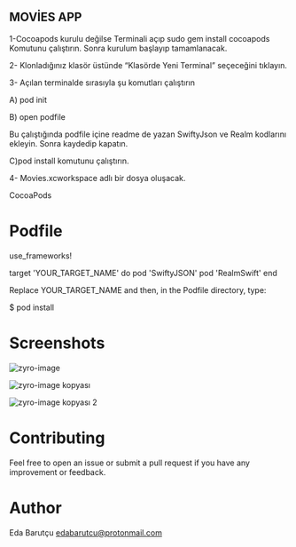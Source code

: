 ## MOVİES APP

1-Cocoapods kurulu değilse
Terminali açıp 
sudo gem install cocoapods
Komutunu çalıştırın. 
Sonra kurulum başlayıp tamamlanacak.

2- Klonladığınız klasör üstünde “Klasörde Yeni Terminal” seçeceğini tıklayın.

3- Açılan terminalde sırasıyla şu komutları çalıştırın

A) pod init

B) open podfile

Bu çalıştığında podfile içine readme de yazan SwiftyJson ve Realm kodlarını ekleyin.
Sonra kaydedip kapatın.

C)pod install komutunu çalıştırın.

4- Movies.xcworkspace adlı bir dosya oluşacak.

CocoaPods

# Podfile
use_frameworks!

target 'YOUR_TARGET_NAME' do
    pod 'SwiftyJSON'
    pod 'RealmSwift'
end

Replace YOUR_TARGET_NAME and then, in the Podfile directory, type:

$ pod install

# Screenshots

![zyro-image](https://user-images.githubusercontent.com/91742636/140605406-acd69e7e-8d1e-49f0-a306-89ee2df06841.png)

![zyro-image kopyası](https://user-images.githubusercontent.com/91742636/140605449-948231fa-63fb-48bb-be34-5bddce5b2f20.png)

![zyro-image kopyası 2](https://user-images.githubusercontent.com/91742636/140605548-ef8418b7-3a12-41cc-915c-75f986c2d484.png)


 # Contributing

Feel free to open an issue or submit a pull request if you have any improvement or feedback.

 # Author

Eda Barutçu edabarutcu@protonmail.com


